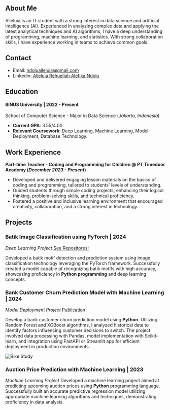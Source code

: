 ## About Me
Alleluia is an IT student with a strong interest in data science and artificial intelligence (AI). Experienced in analyzing complex data and applying the latest analytical techniques and AI algorithms, I have a deep understanding of programming, machine learning, and statistics. With strong collaboration skills, I have experience working in teams to achieve common goals.

## Contact
- Email: ndolualleluia@gmail.com
- Linkedin: [Alleluia Rehuellah Alefika Ndolu](https://www.linkedin.com/in/alleluiandolu/)

## Education
#### BINUS University | 2022 - Present
School of Computer Science - Major in Data Science 
(_Jakarta, Indonesia_)	
- **Current GPA**: 3.55/4.00
- **Relevant Coursework**: Deep Learning, Machine Learning, Model Deployment, Database Technology.


## Work Experience
**Part-time Teacher - Coding and Programming for Children @ PT Timedoor Academy (_December 2023 - Present_)**
- Developed and delivered engaging lesson materials on the basics of coding and programming, tailored to students' levels of understanding.
- Guided students through simple coding projects, enhancing their logical thinking, problem-solving skills, and technical proficiency.
- Fostered a positive and inclusive learning environment that encouraged creativity, collaboration, and a strong interest in technology.

## Projects
### Batik Image Classification using PyTorch | 2024
_Deep Learning Project_
[See Repositores!](https://github.com/AlleluiaRA-Ndolu/Batik-Image-Classification)

Developed a batik motif detection and prediction system using image classification technology leveraging the PyTorch framework. Successfully created a model capable of recognizing batik motifs with high accuracy, showcasing proficiency in **Python programming** and deep learning concepts.

### Bank Customer Churn Prediction Model with Machine Learning | 2024
_Model Deployment Project_
[Publication](https://www.mdpi.com/1424-8220/22/11/4240)

Develop a bank customer churn prediction model using **Python**. Utilizing Random Forest and XGBoost algorithms, I analyzed historical data to identify factors influencing customer decisions to switch. The project involved data processing with Pandas, model implementation with Scikit-learn, and integration using FastAPI or Streamlit app for efficient deployment in production environments.

![Bike Study](/assets/img/bike_study.jpeg)

### Auction Price Prediction with Machine Learning | 2023
_Machine Learning Project_
Developed a machine learning project aimed at predicting upcoming auction prices using **Python** programming language. Successfully built an accurate predictive regression model utilizing appropriate machine learning algorithms and techniques, demonstrating proficiency in data analysis.

